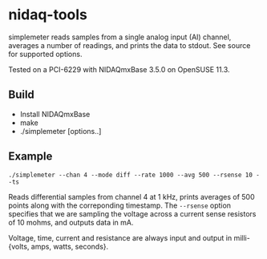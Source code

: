 nidaq-tools
===========

simplemeter reads samples from a single analog input (AI) channel, averages a
number of readings, and prints the data to stdout.  See source for supported
options.

Tested on a PCI-6229 with NIDAQmxBase 3.5.0 on OpenSUSE 11.3.


Build
-----

 * Install NIDAQmxBase
 * make
 * ./simplemeter [options..]


Example
-------

    ./simplemeter --chan 4 --mode diff --rate 1000 --avg 500 --rsense 10 --ts

Reads differential samples from channel 4 at 1 kHz, prints averages of 500
points along with the correponding timestamp.  The `--rsense` option specifies
that we are sampling the voltage across a current sense resistors of 10
mohms, and outputs data in mA. 

Voltage, time, current and resistance are always input and output in
milli-{volts, amps, watts, seconds}.

